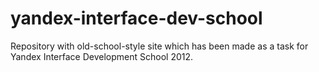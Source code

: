 yandex-interface-dev-school
=======================

Repository with old-school-style site which has been made as a task for Yandex Interface Development School 2012.
